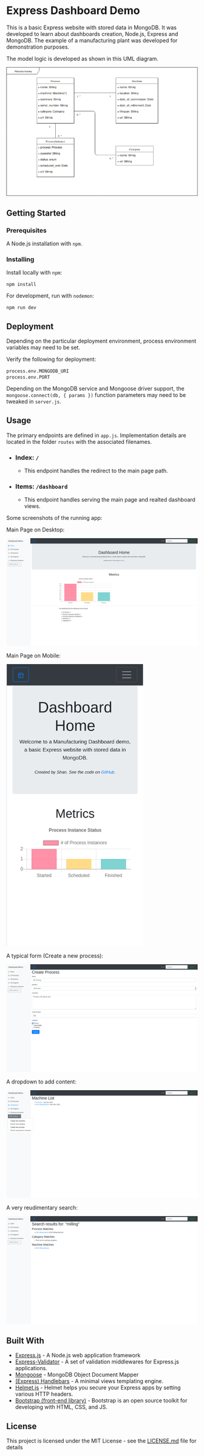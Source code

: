 # Express Dashboard Demo

This is a basic Express website with stored data in MongoDB. It was developed to learn about dashboards creation, Node.js, Express and MongoDB. The example of a manufacturing plant was developed for demonstration purposes.

The model logic is developed as shown in this UML diagram.

![UML Logic Diagram](public/images/ProductionModels-Manufacturing.png)

## Getting Started

### Prerequisites

A Node.js installation with `npm`.

### Installing

Install locally with `npm`:

```
npm install
```

For development, run with `nodemon`:

```
npm run dev
```

## Deployment

Depending on the particular deployment environment, process environment variables may need to be set.

Verify the following for deployment:

```
process.env.MONGODB_URI
process.env.PORT
```

Depending on the MongoDB service and Mongoose driver support, the
`mongoose.connect(db, { params })` function parameters may need to be tweaked in `server.js`.

## Usage

The primary endpoints are defined in `app.js`. Implementation details are located in the folder `routes` with the associated filenames.

- ### Index: `/`

  - This endpoint handles the redirect to the main page path.

- ### Items: `/dashboard`

  - This endpoint handles serving the main page and realted dashboard views.

Some screenshots of the running app:

Main Page on Desktop:

![Main page on desktop](docs/Dashboard_Home_Desktop.png)

Main Page on Mobile:

<img src="docs/Dashboard_Home_Mobile.png" width="360px" />

A typical form (Create a new process):

![create a process form](docs/Create_Process_Form.png)

A dropdown to add content:

![A dropdown menu image](docs/Machine_List_Add_Content.png)

A very reudimentary search:

![A search result page](docs/Search_Results.png)

## Built With

- [Express.js](https://expressjs.com/) - A Node.js web application framework
- [Express-Validator](https://express-validator.github.io/docs/) - A set of validation middlewares for Express.js applications.
- [Mongoose](https://mongoosejs.com/) - MongoDB Object Document Mapper
- [(Express) Handlebars](https://handlebarsjs.com/) - A minimal views templating engine.
- [Helmet.js](https://helmetjs.github.io/) - Helmet helps you secure your Express apps by setting various HTTP headers.
- [Bootstrap (front-end library)](https://getbootstrap.com/) - Bootstrap is an open source toolkit for developing with HTML, CSS, and JS.

## License

This project is licensed under the MIT License - see the [LICENSE.md](LICENSE.md) file for details
